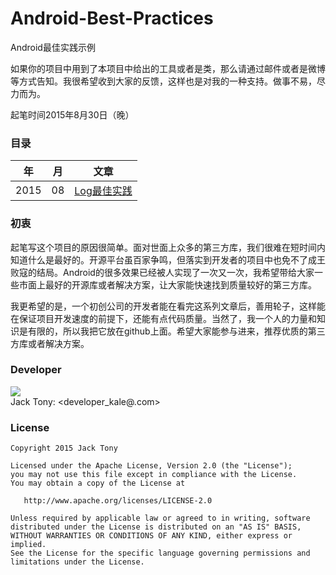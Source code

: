# Android-Best-Practices
Android最佳实践示例  

如果你的项目中用到了本项目中给出的工具或者是类，那么请通过邮件或者是微博等方式告知。我很希望收到大家的反馈，这样也是对我的一种支持。做事不易，尽力而为。  

起笔时间2015年8月30日（晚）  

### 目录   

年 | 月 | 文章
--- | --- | ---
2015 | 08 | [Log最佳实践](https://github.com/tianzhijiexian/Android-Best-Practices/blob/master/2015.8/log/log.md)

  
### 初衷  
起笔写这个项目的原因很简单。面对世面上众多的第三方库，我们很难在短时间内知道什么是最好的。开源平台虽百家争鸣，但落实到开发者的项目中也免不了成王败寇的结局。Android的很多效果已经被人实现了一次又一次，我希望带给大家一些市面上最好的开源库或者解决方案，让大家能快速找到质量较好的第三方库。   

我更希望的是，一个初创公司的开发者能在看完这系列文章后，善用轮子，这样能在保证项目开发速度的前提下，还能有点代码质量。当然了，我一个人的力量和知识是有限的，所以我把它放在github上面。希望大家能参与进来，推荐优质的第三方库或者解决方案。
  
### Developer
![](https://avatars3.githubusercontent.com/u/9552155?v=3&s=460)  
Jack Tony: <developer_kale@.com>  

### License

    Copyright 2015 Jack Tony

    Licensed under the Apache License, Version 2.0 (the "License");
    you may not use this file except in compliance with the License.
    You may obtain a copy of the License at

       http://www.apache.org/licenses/LICENSE-2.0

    Unless required by applicable law or agreed to in writing, software
    distributed under the License is distributed on an "AS IS" BASIS,
    WITHOUT WARRANTIES OR CONDITIONS OF ANY KIND, either express or implied.
    See the License for the specific language governing permissions and
    limitations under the License.
